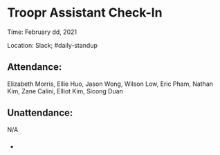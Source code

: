 # Troopr Assistant Check-In
Time: February dd, 2021

Location: Slack; #daily-standup

## Attendance:

Elizabeth Morris, Ellie Huo, Jason Wong, Wilson Low, Eric Pham, Nathan Kim, Zane Calini, Elliot Kim, Sicong Duan

## Unattendance:
N/A

###
>
-
